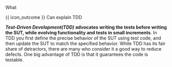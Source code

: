 <span id="title">What</span>

<span id="prereqs"></span>

<span id="outcomes">{{ icon_outcome }} Can explain TDD</span>

<div id="body">

**_Test-Driven Development(TDD)_ advocates writing the tests before writing the SUT, while evolving functionality and tests in small increments**. In TDD you first define the precise behavior of the SUT using test code, and then update the SUT to match the specified behavior. While TDD has its fair share of detractors, there are many who consider it a good way to reduce defects. One big advantage of TDD is that it guarantees the code is testable.

</div>

<div id="extras">

<include src="exercises.md" />

</div>
